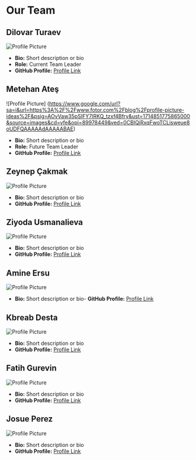 # Our Team

## Dilovar Turaev

![Profile Picture](profile-picture-url) 

- **Bio:** Short description or bio
- **Role:** Current Team Leader
- **GitHub Profile:** [Profile Link](link-to-github-profile)

## Metehan Ateş

![Profile Picture] (https://www.google.com/url?sa=i&url=https%3A%2F%2Fwww.fotor.com%2Fblog%2Fprofile-picture-ideas%2F&psig=AOvVaw35pSIFY7lRKQ_tzxf4Bfry&ust=1714851775865000&source=images&cd=vfe&opi=89978449&ved=0CBIQjRxqFwoTCLisweue8oUDFQAAAAAdAAAAABAE)

- **Bio:** Short description or bio
- **Role:** Future Team Leader
- **GitHub Profile:** [Profile Link](https://github.com/4745Mthn)

## Zeynep Çakmak

![Profile Picture](profile-picture-url)

- **Bio:** Short description or bio
- **GitHub Profile:** [Profile Link](link-to-github-profile)

## Ziyoda Usmanalieva

![Profile Picture](profile-picture-url)

- **Bio:** Short description or bio
- **GitHub Profile:** [Profile Link](link-to-github-profile)

## Amine Ersu

![Profile Picture](profile-picture-url)

- **Bio:** Short description or bio- **GitHub Profile:** [Profile Link](link-to-github-profile)

## Kbreab Desta

![Profile Picture](profile-picture-url)

- **Bio:** Short description or bio
- **GitHub Profile:** [Profile Link](link-to-github-profile)

## Fatih Gurevin

![Profile Picture](profile-picture-url)

- **Bio:** Short description or bio
- **GitHub Profile:** [Profile Link](link-to-github-profile)

## Josue Perez

![Profile Picture](profile-picture-url)

- **Bio:** Short description or bio
- **GitHub Profile:** [Profile Link](link-to-github-profile)
